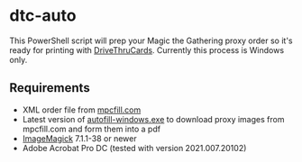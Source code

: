 # dtc-auto
This PowerShell script will prep your Magic the Gathering proxy order so it's ready for printing with [DriveThruCards](https://www.drivethrucards.com/index.php). Currently this process is Windows only.

## Requirements
- XML order file from [mpcfill.com](https://mpcfill.com/editor)
- Latest version of [autofill-windows.exe](https://github.com/chilli-axe/mpc-autofill/releases) to download proxy images from mpcfill.com and form them into a pdf
- [ImageMagick](https://imagemagick.org/script/download.php#windows) 7.1.1-38 or newer
- Adobe Acrobat Pro DC (tested with version 2021.007.20102)